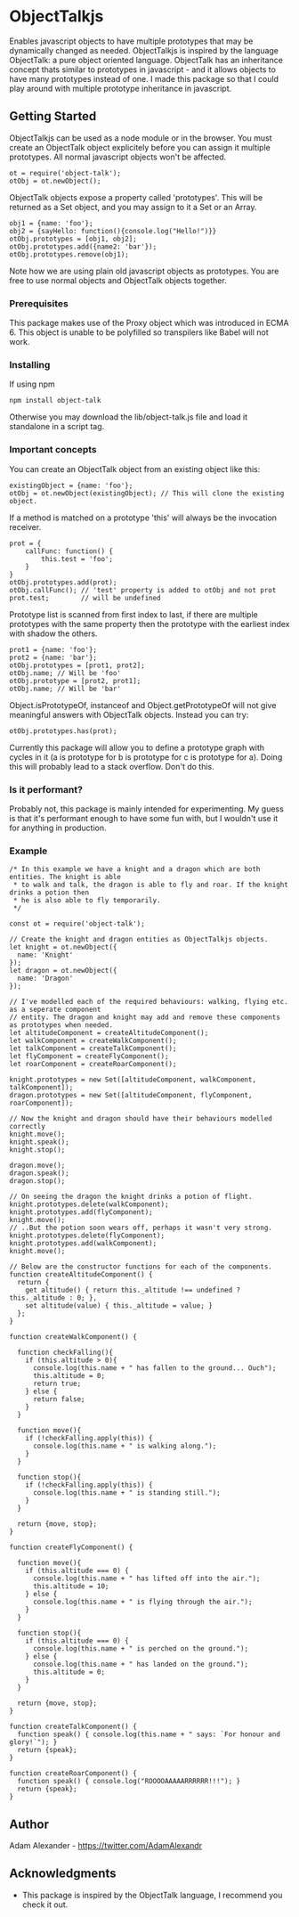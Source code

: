 # ObjectTalkjs
Enables javascript objects to have multiple prototypes that may be dynamically changed as needed. ObjectTalkjs is inspired by the language ObjectTalk: a pure object oriented language. ObjectTalk has an inheritance concept thats similar to prototypes in javascript - and it allows objects to have many prototypes instead of one. I made this package so that I could play around with multiple prototype inheritance in javascript.

## Getting Started

ObjectTalkjs can be used as a node module or in the browser. You must create an ObjectTalk object explicitely before you can assign it multiple prototypes. All normal javascript objects won't be affected.

```
ot = require('object-talk');
otObj = ot.newObject();
```

ObjectTalk objects expose a property called 'prototypes'. This will be returned as a Set object, and you may assign to it a Set or an Array.

```
obj1 = {name: 'foo'};
obj2 = {sayHello: function(){console.log("Hello!")}}
otObj.prototypes = [obj1, obj2];
otObj.prototypes.add({name2: 'bar'});
otObj.prototypes.remove(obj1);
```

Note how we are using plain old javascript objects as prototypes. You are free to use normal objects and ObjectTalk objects together.

### Prerequisites

This package makes use of the Proxy object which was introduced in ECMA 6. This object is unable to be polyfilled so transpilers like Babel will not work.

### Installing

If using npm
```
npm install object-talk
```

Otherwise you may download the lib/object-talk.js file and load it standalone in a script tag.

### Important concepts

You can create an ObjectTalk object from an existing object like this:
```
existingObject = {name: 'foo'};
otObj = ot.newObject(existingObject); // This will clone the existing object.
```

If a method is matched on a prototype 'this' will always be the invocation receiver.
```
prot = {
	callFunc: function() {
		this.test = 'foo';
	}
}
otObj.prototypes.add(prot);
otObj.callFunc(); // 'test' property is added to otObj and not prot
prot.test;		  // will be undefined
```

Prototype list is scanned from first index to last, if there are multiple prototypes with the same property then the prototype with the earliest index with shadow the others.
```
prot1 = {name: 'foo'};
prot2 = {name: 'bar'};
otObj.prototypes = [prot1, prot2];
otObj.name; // Will be 'foo'
otObj.prototype = [prot2, prot1];
otObj.name; // Will be 'bar'
```

Object.isPrototypeOf, instanceof and Object.getPrototypeOf will not give meaningful answers with ObjectTalk objects. Instead you can try:
```
otObj.prototypes.has(prot);
```

Currently this package will allow you to define a prototype graph with cycles in it (a is prototype for b is prototype for c is prototype for a). Doing this will probably lead to a stack overflow. Don't do this.

### Is it performant?

Probably not, this package is mainly intended for experimenting. My guess is that it's performant enough to have some fun with, but I wouldn't use it for anything in production.

### Example
```
/* In this example we have a knight and a dragon which are both entities. The knight is able
 * to walk and talk, the dragon is able to fly and roar. If the knight drinks a potion then
 * he is also able to fly temporarily.
 */

const ot = require('object-talk');

// Create the knight and dragon entities as ObjectTalkjs objects.
let knight = ot.newObject({
  name: 'Knight'
});
let dragon = ot.newObject({
  name: 'Dragon'
});

// I've modelled each of the required behaviours: walking, flying etc. as a seperate component
// entity. The dragon and knight may add and remove these components as prototypes when needed.
let altitudeComponent = createAltitudeComponent();
let walkComponent = createWalkComponent();
let talkComponent = createTalkComponent();
let flyComponent = createFlyComponent();
let roarComponent = createRoarComponent();

knight.prototypes = new Set([altitudeComponent, walkComponent, talkComponent]);
dragon.prototypes = new Set([altitudeComponent, flyComponent, roarComponent]);

// Now the knight and dragon should have their behaviours modelled correctly
knight.move();
knight.speak();
knight.stop();

dragon.move();
dragon.speak();
dragon.stop();

// On seeing the dragon the knight drinks a potion of flight.
knight.prototypes.delete(walkComponent);
knight.prototypes.add(flyComponent);
knight.move();
// ..But the potion soon wears off, perhaps it wasn't very strong.
knight.prototypes.delete(flyComponent);
knight.prototypes.add(walkComponent);
knight.move();

// Below are the constructor functions for each of the components. 
function createAltitudeComponent() {
  return {
    get altitude() { return this._altitude !== undefined ? this._altitude : 0; },
    set altitude(value) { this._altitude = value; }
  };
}

function createWalkComponent() {
  
  function checkFalling(){
    if (this.altitude > 0){
      console.log(this.name + " has fallen to the ground... Ouch");
      this.altitude = 0;
      return true;
    } else {
      return false;
    }
  }

  function move(){
    if (!checkFalling.apply(this)) {
      console.log(this.name + " is walking along.");
    }
  }

  function stop(){
    if (!checkFalling.apply(this)) {
      console.log(this.name + " is standing still.");
    }
  }

  return {move, stop};
}

function createFlyComponent() {

  function move(){
    if (this.altitude === 0) {
      console.log(this.name + " has lifted off into the air.");
      this.altitude = 10;
    } else {
      console.log(this.name + " is flying through the air.");
    }
  }

  function stop(){
    if (this.altitude === 0) {
      console.log(this.name + " is perched on the ground.");
    } else {
      console.log(this.name + " has landed on the ground.");
      this.altitude = 0;
    }
  }

  return {move, stop};
}

function createTalkComponent() {
  function speak() { console.log(this.name + " says: `For honour and glory!`"); }
  return {speak};
}

function createRoarComponent() {
  function speak() { console.log("ROOOOAAAAARRRRRR!!!"); }
  return {speak};
}
```

## Author

Adam Alexander - https://twitter.com/AdamAlexandr

## Acknowledgments

* This package is inspired by the ObjectTalk language, I recommend you check it out.